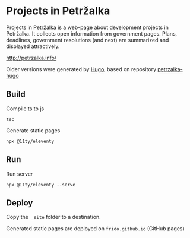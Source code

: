 # Projects in Petržalka

Projects in Petržalka is a web-page about development projects in Petržalka. It collects open information from government pages. Plans, deadlines, government resolutions (and next) are summarized and displayed attractively.

http://petrzalka.info/

Older versions were generated by [Hugo](https://gohugo.io/), based on repository [petrzalka-hugo](https://github.com/frido/petrzalka-hugo)

## Build

Compile ts to js

```tsc```

Generate static pages

```npx @11ty/eleventy```

## Run
Run server

```npx @11ty/eleventy --serve```

## Deploy

Copy the` _site` folder to a destination.

Generated static pages are deployed on `frido.github.io` (GitHub pages)
